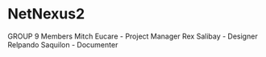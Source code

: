 # NetNexus2
GROUP 9
Members 
Mitch Eucare - Project Manager 
Rex Salibay - Designer 
Relpando Saquilon - Documenter
